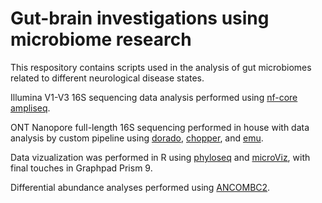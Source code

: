 # Gut-brain investigations using microbiome research
This respository contains scripts used in the analysis of gut microbiomes related to different neurological disease states.

Illumina V1-V3 16S sequencing data analysis performed using [nf-core ampliseq](https://github.com/nf-core/ampliseq).

ONT Nanopore full-length 16S sequencing performed in house with data analysis by custom pipeline using [dorado](https://github.com/nanoporetech/dorado), [chopper](https://github.com/wdecoster/chopper), and [emu](https://gitlab.com/treangenlab/emu).

Data vizualization was performed in R using [phyloseq](https://github.com/joey711/phyloseq) and [microViz](https://github.com/david-barnett/microViz), with final touches in Graphpad Prism 9.

Differential abundance analyses performed using [ANCOMBC2](https://github.com/FrederickHuangLin/ANCOMBC).


